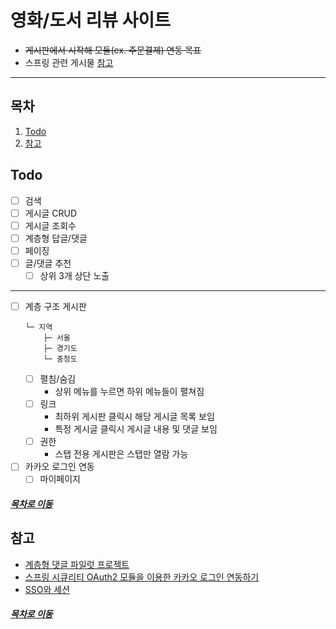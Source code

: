 영화/도서 리뷰 사이트
=====
* ~~게시판에서 시작해 모듈(ex. 주문결제) 연동 목표~~
* 스프링 관련 게시물 [참고](https://github.com/nara1030/spring-basic)
- - -
## 목차
1. [Todo](#Todo)
2. [참고](#참고)

## Todo
- [ ] 검색
- [ ] 게시글 CRUD
- [ ] 게시글 조회수
- [ ] 계층형 답글/댓글
- [ ] 페이징
- [ ] 글/댓글 추천
	- [ ] 상위 3개 상단 노출

- - -
- [ ] 계층 구조 게시판  
	```
	└─ 지역
		├─ 서울
		├─ 경기도
		└─ 충청도
	```
	- [ ] 펼침/숨김
		- 상위 메뉴를 누르면 하위 메뉴들이 펼쳐짐
	- [ ] 링크
		- 최하위 게시판 클릭시 해당 게시글 목록 보임
		- 특정 게시글 클릭시 게시글 내용 및 댓글 보임
	- [ ] 권한
		- 스탭 전용 게시판은 스탭만 열람 가능
- [ ] 카카오 로그인 연동
	- [ ] 마이페이지

##### [목차로 이동](#목차)

## 참고
* [계층형 댓글 파일럿 프로젝트](https://zuminternet.github.io/ZUM-Pilot-ryudung/)
* [스프링 시큐리티 OAuth2 모듈을 이용한 카카오 로그인 연동하기](https://okky.kr/article/680363)
* [SSO와 세션](https://linuxism.ustd.ip.or.kr/1516)

##### [목차로 이동](#목차)
